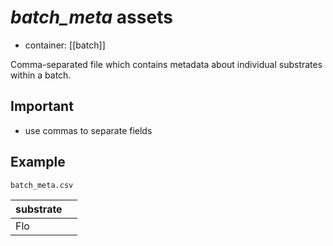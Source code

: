 # *batch_meta* assets
- container: [[batch]]

Comma-separated file which contains metadata about individual substrates within a batch.

## Important
- use commas to separate fields

## Example
`batch_meta.csv`

| substrate |     |
| --------- | --- |
| Flo       |     |

